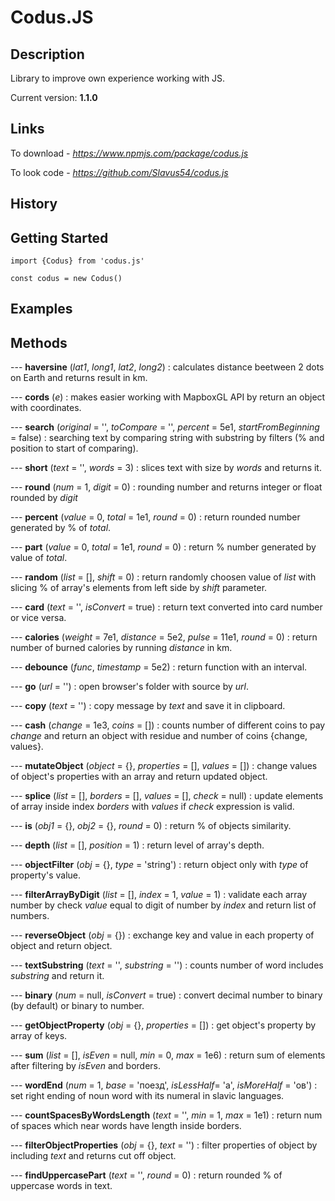 # Codus.JS       

## Description             

Library to improve own experience working with JS.

Current version: **1.1.0**

## Links

To download - *https://www.npmjs.com/package/codus.js* 

To look code - *https://github.com/Slavus54/codus.js* 

## History


## Getting Started         

~~~
import {Codus} from 'codus.js'     

const codus = new Codus()   
~~~

## Examples



## Methods     

--- **haversine** (*lat1*, *long1*, *lat2*, *long2*) : calculates distance beetween 2 dots on Earth and returns result in km.         

--- **cords** (*e*) : makes easier working with MapboxGL API by return an object with coordinates.      

--- **search** (*original* = '', *toCompare* = '', *percent* = 5e1, *startFromBeginning* = false) : searching text by comparing string with substring by filters (% and position to start of comparing).     

--- **short** (*text* = '', *words* = 3) : slices text with size by *words* and returns it.  

--- **round** (*num* = 1, *digit* = 0) : rounding number and returns integer or float rounded by *digit*   

--- **percent** (*value* = 0, *total* = 1e1, *round* = 0) : return rounded number generated by % of *total*.             

--- **part** (*value* = 0, *total* = 1e1, *round* = 0) : return % number generated by value of *total*.  

--- **random** (*list* = [], *shift* = 0) : return randomly choosen value of *list* with slicing % of array's elements from left side by *shift* parameter. 

--- **card** (*text* = '', *isConvert* = true) : return text converted into card number or vice versa.    

--- **calories** (*weight* = 7e1, *distance* = 5e2, *pulse* = 11e1, *round* = 0) : return number of burned calories by running *distance* in km.    

--- **debounce** (*func*, *timestamp* = 5e2) : return function with an interval.

--- **go** (*url* = '') : open browser's folder with source by *url*.   

--- **copy** (*text* = '') : copy message by *text* and save it in clipboard. 

--- **cash** (*change* = 1e3, *coins* = []) : counts number of different coins to pay *change* and return an object with residue and number of coins {change, values}.    

--- **mutateObject** (*object* = {}, *properties* = [], *values* = []) : change values of object's properties with an array and return updated object.    

--- **splice** (*list* = [], *borders* = [], *values* = [], *check* = null) : update elements of array inside index *borders* with *values* if *check* expression is valid.  

--- **is** (*obj1* = {}, *obj2* = {}, *round* = 0) : return % of objects similarity.            

--- **depth** (*list* = [], *position* = 1) : return level of array's depth.            

--- **objectFilter** (*obj* = {}, *type* = 'string') : return object only with *type* of property's value.      

--- **filterArrayByDigit** (*list* = [], *index* = 1, *value* = 1) : validate each array number by check *value* equal to digit of number by *index* and return list of numbers.        

--- **reverseObject** (*obj* = {}) : exchange key and value in each property of object and return object.      

--- **textSubstring** (*text* = '', *substring* = '') : counts number of word includes *substring* and return it.   

--- **binary** (*num* = null, *isConvert* = true) : convert decimal number to binary (by default) or binary to number.  

--- **getObjectProperty** (*obj* = {}, *properties* = []) : get object's property by array of keys. 

--- **sum** (*list* = [], *isEven* = null, *min* = 0, *max* = 1e6) : return sum of elements after filtering by *isEven* and borders.    

--- **wordEnd** (*num* = 1, *base* = 'поезд', *isLessHalf*= 'а', *isMoreHalf* = 'ов') : set right ending of noun word with its numeral in slavic languages. 

--- **countSpacesByWordsLength** (*text* = '', *min* = 1, *max* = 1e1) : return num of spaces which near words have length inside borders.  

--- **filterObjectProperties** (*obj* = {}, *text* = '') : filter properties of object by including *text* and returns cut off object.  

--- **findUppercasePart** (*text* = '', *round* = 0) : return rounded % of uppercase words in text.  